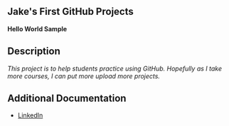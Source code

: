 ## Jake's First GitHub Projects

**Hello World Sample**


## Description

*This project is to help students practice using GitHub. Hopefully as I take more courses, I can put more upload more projects.*


## Additional Documentation

- [LinkedIn](https://www.linkedin.com/in/jacob-robin-33b395207/)
